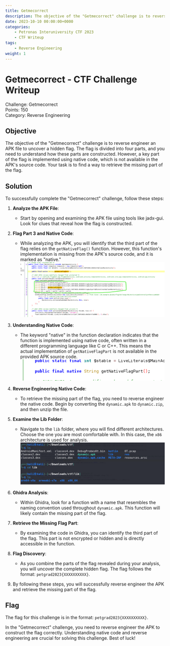 ```yaml
---
title: Getmecorrect
description: The objective of the "Getmecorrect" challenge is to reverse engineer an APK file to uncover a hidden flag. The flag is divided into four parts, and you need to understand how these parts are constructed. However, a key part of the flag is implemented using native code, which is not available in the APK's source code. Your task is to find a way to retrieve the missing part of the flag.
date: 2023-10-10 00:00:00+0000
categories:
    - Petronas Interuniversity CTF 2023
    - CTF Writeup
tags:
    - Reverse Engineering
weight: 1     
---
```


# Getmecorrect - CTF Challenge Writeup

Challenge: Getmecorrect  
Points: 150  
Category: Reverse Engineering  

## Objective
The objective of the "Getmecorrect" challenge is to reverse engineer an APK file to uncover a hidden flag. The flag is divided into four parts, and you need to understand how these parts are constructed. However, a key part of the flag is implemented using native code, which is not available in the APK's source code. Your task is to find a way to retrieve the missing part of the flag.

## Solution
To successfully complete the "Getmecorrect" challenge, follow these steps:

1. **Analyze the APK File**:
   - Start by opening and examining the APK file using tools like jadx-gui. Look for clues that reveal how the flag is constructed.

2. **Flag Part 3 and Native Code**:
   - While analyzing the APK, you will identify that the third part of the flag relies on the `getNativeFlag()` function. However, this function's implementation is missing from the APK's source code, and it is marked as "native."
![Construct Flag](<Construct Flag.png>)

3. **Understanding Native Code**:
   - The keyword "native" in the function declaration indicates that the function is implemented using native code, often written in a different programming language like C or C++. This means the actual implementation of `getNativeFlagPart` is not available in the provided APK source code.
![getNativeFlag() definition](<Native Flag.png>)

4. **Reverse Engineering Native Code**:
   - To retrieve the missing part of the flag, you need to reverse engineer the native code. Begin by converting the `dynamic.apk` to `dynamic.zip`, and then unzip the file.

5. **Examine the Lib Folder**:
   - Navigate to the `lib` folder, where you will find different architectures. Choose the one you are most comfortable with. In this case, the `x86` architecture is used for analysis.
![lib Folder](lib.png)

1. **Ghidra Analysis**:
   - Within Ghidra, look for a function with a name that resembles the naming convention used throughout `dynamic.apk`. This function will likely contain the missing part of the flag.

2. **Retrieve the Missing Flag Part**:
   - By examining the code in Ghidra, you can identify the third part of the flag. This part is not encrypted or hidden and is directly accessible in the function.

3. **Flag Discovery**:
   - As you combine the parts of the flag revealed during your analysis, you will uncover the complete hidden flag. The flag follows the format: `petgrad2023{XXXXXXXXXX}`.

4. By following these steps, you will successfully reverse engineer the APK and retrieve the missing part of the flag.

## Flag
The flag for this challenge is in the format: `petgrad2023{XXXXXXXXXX}`.

In the "Getmecorrect" challenge, you need to reverse engineer the APK to construct the flag correctly. Understanding native code and reverse engineering are crucial for solving this challenge. Best of luck!
